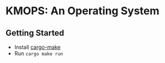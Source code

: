 # KMOPS: An Operating System

## Getting Started

- Install [cargo-make](https://github.com/sagiegurari/cargo-make)
- Run `cargo make run`
